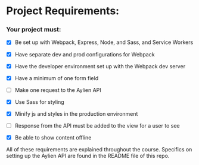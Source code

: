 # Project Requirements:

### Your project must:

- [X] Be set up with Webpack, Express, Node, and Sass, and Service Workers

- [X] Have separate dev and prod configurations for Webpack

- [X] Have the developer environment set up with the Webpack dev server

- [X] Have a minimum of one form field

- [ ] Make one request to the Aylien API

- [X] Use Sass for styling

- [X] Minify js and styles in the production environment

- [ ] Response from the API must be added to the view for a user to see 

- [X] Be able to show content offline

All of these requirements are explained throughout the course. Specifics on setting up the Aylien API are found in the README file of this repo.
